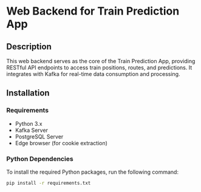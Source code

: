 # Web Backend for Train Prediction App

## Description
This web backend serves as the core of the Train Prediction App, providing RESTful API endpoints to access train positions, routes, and predictions. It integrates with Kafka for real-time data consumption and processing.

## Installation

### Requirements
- Python 3.x
- Kafka Server
- PostgreSQL Server
- Edge browser (for cookie extraction)

### Python Dependencies
To install the required Python packages, run the following command:

```bash
pip install -r requirements.txt
